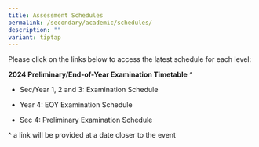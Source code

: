 ```yaml
---
title: Assessment Schedules
permalink: /secondary/academic/schedules/
description: ""
variant: tiptap
---
```

<p>Please click on the links below to access the latest schedule for each
level:</p>
<p><strong>2024 Preliminary/End-of-Year Examination Timetable</strong> ^</p>
<ul>
<li>
<p>Sec/Year 1, 2 and 3: Examination Schedule</p>
</li>
<li>
<p>Year 4: EOY Examination Schedule</p>
</li>
<li>
<p>Sec 4: Preliminary Examination Schedule</p>
</li>
</ul>
<p>^ a link will be provided at a date closer to the event</p>